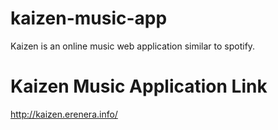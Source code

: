 # kaizen-music-app
Kaizen is an online music web application similar to spotify.

# Kaizen Music Application Link
http://kaizen.erenera.info/
